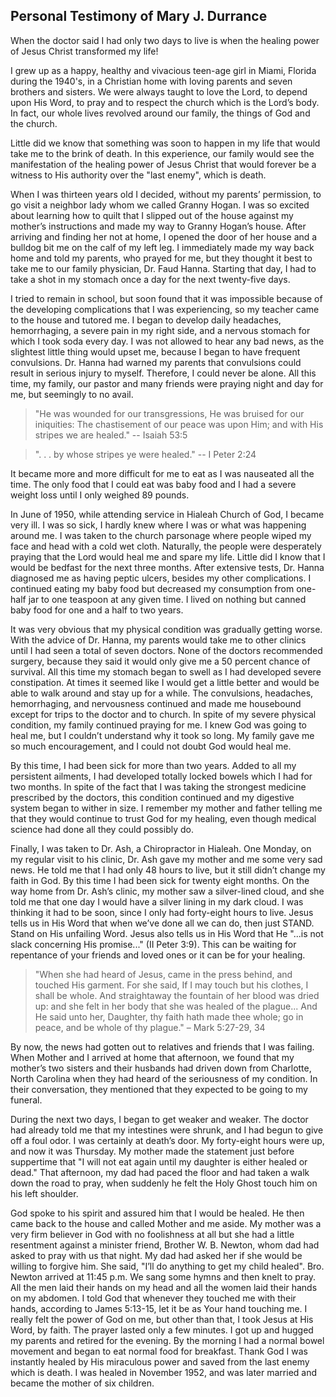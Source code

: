 ## Personal Testimony of Mary J. Durrance

When the doctor said I had only two days to live is when the healing power of Jesus Christ transformed my life!

I grew up as a happy, healthy and vivacious teen-age girl in Miami, Florida during the 1940's, in a Christian home with loving parents and seven brothers and sisters. We were always taught to love the Lord, to depend upon His Word, to pray and to respect the church which is the Lord’s body. In fact, our whole lives revolved around our family, the things of God and the church.

Little did we know that something was soon to happen in my life that would take me to the brink of death. In this experience, our family would see the manifestation of the healing power of Jesus Christ that would forever be a witness to His authority over the "last enemy", which is death.

When I was thirteen years old I decided, without my parents’ permission, to go visit a neighbor lady whom we called Granny Hogan. I was so excited about learning how to quilt that I slipped out of the house against my mother’s instructions and made my way to Granny Hogan’s house. After arriving and finding her not at home, I opened the door of her house and a bulldog bit me on the calf of my left leg. I immediately made my way back home and told my parents, who prayed for me, but they thought it best to take me to our family physician, Dr. Faud Hanna. Starting that day, I had to take a shot in my stomach once a day for the next twenty-five days.

I tried to remain in school, but soon found that it was impossible because of the developing complications that I was experiencing, so my teacher came to the house and tutored me. I began to develop daily headaches, hemorrhaging, a severe pain in my right side, and a nervous stomach for which I took soda every day. I was not allowed to hear any bad news, as the slightest little thing would upset me, because I began to have frequent convulsions. Dr. Hanna had warned my parents that convulsions could result in serious injury to myself. Therefore, I could never be alone. All this time, my family, our pastor and many friends were praying night and day for me, but seemingly to no avail.

>"He was wounded for our transgressions, He was bruised for our iniquities: The chastisement of our peace was upon Him; and with His stripes we are healed."
-- Isaiah 53:5


>". . . by whose stripes ye were healed."
-- I Peter 2:24

It became more and more difficult for me to eat as I was nauseated all the time. The only food that I could eat was baby food and I had a severe weight loss until I only weighed 89 pounds.

In June of 1950, while attending service in Hialeah Church of God, I became very ill. I was so sick, I hardly knew where I was or what was happening around me. I was taken to the church parsonage where people wiped my face and head with a cold wet cloth. Naturally, the people were desperately praying that the Lord would heal me and spare my life. Little did I know that I would be bedfast for the next three months. After extensive tests, Dr. Hanna diagnosed me as having peptic ulcers, besides my other complications. I continued eating my baby food but decreased my consumption from one-half jar to one teaspoon at any given time. I lived on nothing but canned baby food for one and a half to two years.

It was very obvious that my physical condition was gradually getting worse. With the advice of Dr. Hanna, my parents would take me to other clinics until I had seen a total of seven doctors. None of the doctors recommended surgery, because they said it would only give me a 50 percent chance of survival. All this time my stomach began to swell as I had developed severe constipation. At times it seemed like I would get a little better and would be able to walk around and stay up for a while. The convulsions, headaches, hemorrhaging, and nervousness continued and made me housebound except for trips to the doctor and to church. In spite of my severe physical condition, my family continued praying for me. I knew God was going to heal me, but I couldn’t understand why it took so long. My family gave me so much encouragement, and I could not doubt God would heal me.

By this time, I had been sick for more than two years. Added to all my persistent ailments, I had developed totally locked bowels which I had for two months. In spite of the fact that I was taking the strongest medicine prescribed by the doctors, this condition continued and my digestive system began to wither in size. I remember my mother and father telling me that they would continue to trust God for my healing, even though medical science had done all they could possibly do.

Finally, I was taken to Dr. Ash, a Chiropractor in Hialeah. One Monday, on my regular visit to his clinic, Dr. Ash gave my mother and me some very sad news. He told me that I had only 48 hours to live, but it still didn’t change my faith in God. By this time I had been sick for twenty eight months. On the way home from Dr. Ash’s clinic, my mother saw a silver-lined cloud, and she told me that one day I would have a silver lining in my dark cloud. I was thinking it had to be soon, since I only had forty-eight hours to live. Jesus tells us in His Word that when we’ve done all we can do, then just STAND. Stand on His unfailing Word. Jesus also tells us in His Word that He "...is not slack concerning His promise..." (II Peter 3:9). This can be waiting for repentance of your friends and loved ones or it can be for your healing.

>"When she had heard of Jesus, came in the press behind, and touched His garment. For she said, If I may touch but his clothes, I shall be whole. And straightaway the fountain of her blood was dried up: and she felt in her body that she was healed of the plague... And He said unto her, Daughter, thy faith hath made thee whole; go in peace, and be whole of thy plague."
– Mark 5:27-29, 34

 
By now, the news had gotten out to relatives and friends that I was failing. When Mother and I arrived at home that afternoon, we found that my mother’s two sisters and their husbands had driven down from Charlotte, North Carolina when they had heard of the seriousness of my condition. In their conversation, they mentioned that they expected to be going to my funeral.

During the next two days, I began to get weaker and weaker. The doctor had already told me that my intestines were shrunk, and I had begun to give off a foul odor. I was certainly at death’s door. My forty-eight hours were up, and now it was Thursday. My mother made the statement just before suppertime that "I will not eat again until my daughter is either healed or dead." That afternoon, my dad had paced the floor and had taken a walk down the road to pray, when suddenly he felt the Holy Ghost touch him on his left shoulder.

God spoke to his spirit and assured him that I would be healed. He then came back to the house and called Mother and me aside. My mother was a very firm believer in God with no foolishness at all but she had a little resentment against a minister friend, Brother W. B. Newton, whom dad had asked to pray with us that night. My dad had asked her if she would be willing to forgive him. She said, "I’ll do anything to get my child healed". Bro. Newton arrived at 11:45 p.m. We sang some hymns and then knelt to pray. All the men laid their hands on my head and all the women laid their hands on my abdomen. I told God that whenever they touched me with their hands, according to James 5:13-15, let it be as Your hand touching me. I really felt the power of God on me, but other than that, I took Jesus at His Word, by faith. The prayer lasted only a few minutes. I got up and hugged my parents and retired for the evening. By the morning I had a normal bowel movement and began to eat normal food for breakfast. Thank God I was instantly healed by His miraculous power and saved from the last enemy which is death. I was healed in November 1952, and was later married and became the mother of six children.